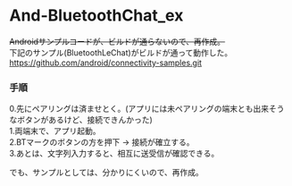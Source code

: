 # And-BluetoothChat_ex
<del>Androidサンプルコードが、ビルドが通らないので、再作成。</del></br>
下記のサンプル(BluetoothLeChat)がビルドが通って動作した。</br>
https://github.com/android/connectivity-samples.git

### 手順
0.先にペアリングは済ませとく。(アプリには未ペアリングの端末とも出来そうなボタンがあるけど、接続できんかった)</br>
1.両端末で、アプリ起動。</br>
2.BTマークのボタンの方を押下 → 接続が確立する。</br>
3.あとは、文字列入力すると、相互に送受信が確認できる。</br>

でも、サンプルとしては、分かりにくいので、再作成。
